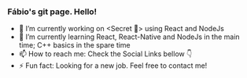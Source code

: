 ### Fábio's git page. Hello!

- 🔭 I’m currently working on <Secret 🤭> using React and NodeJs
- 🌱 I’m currently learning React, React-Native and NodeJs in the main time; C++ basics in the spare time
- 📫 How to reach me: Check the Social Links bellow 👇
- ⚡ Fun fact: Looking for a new job. Feel free to contact me!

<!--
**orbtz/orbtz** is a ✨ _special_ ✨ repository because its `README.md` (this file) appears on your GitHub profile.

Here are some ideas to get you started:
- 🔭 I’m currently working on ...
- 🌱 I’m currently learning React, React-Native and NodeJs
- 👯 I’m looking to collaborate on ...
- 🤔 I’m looking for help with ...
- 💬 Ask me about ...
- 📫 How to reach me: ...
- 😄 Pronouns: ...
- ⚡ Fun fact: ...

-->
